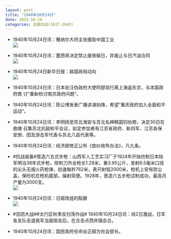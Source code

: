 ```yaml
---
layout: post
title: "1940年10月24日"
date: 2015-10-24
categories: 全面抗战(1937-1945)
---
```


<meta name="referrer" content="no-referrer" />

- 1940年10月24日讯：雅纳尔大将主张援助中国工业 <br/><img src="https://ww2.sinaimg.cn/large/aca367d8jw1excmd6i6rzj20c60dm40u.jpg" />

- 1940年10月24日讯：墨西哥决定禁止废铁输日，并废止与日汽油合同 <br/><img src="https://ww1.sinaimg.cn/large/aca367d8jw1exckngnsaqj20de0hfn0j.jpg" />

- 1940年10月24日新华日报：敌国政局动向 <br/><img src="https://ww2.sinaimg.cn/large/aca367d8jw1exciwr06yxj21200hyjy1.jpg" />

- 1940年10月24日讯：日本驻汪伪政府大使阿部信行离上海返东京，与本国政府商 讨“重新检讨南京政府问题”。 

- 1940年10月24日讯：陈公博发表广播讲演劝降，希望“重庆政府加入全面和平运动”。  

- 1940年10月24日讯：李明扬至苏北海安与苏北名绅韩国钧协商，决定30日在曲塘 召集苏北抗敌和平会议，拟定参加者有江苏省政府、新四军、江苏各保 安旅、团及游击军代表与苏北八县代表等。 

- 1940年10月24日讯：经济部修正公布《放纱收布办法》，凡九条。 

- #抗战装备#晋造六五式步枪：山西军人工艺实习厂于1924年开始仿制日本陆军明治38年式步枪，除刺刀外全枪长1.29米，重3.95公斤，发射6.5毫米口径的尖头无烟火药枪弹，初速每秒762米，表尺射程2000米，枪机上安有防尘盖，保险机在枪机尾部，操射简便。1928年，晋造六五步枪试制成功，最高月产量为3000支。 <br/><img src="https://ww1.sinaimg.cn/large/aca367d8jw1exbztq4c1sj20m72z9qfk.jpg" />

- 1940年10月24日讯：日阁改组的酝酿 <br/><img src="https://ww3.sinaimg.cn/large/aca367d8jw1exby3taji4j20rj0xgx09.jpg" />

- #百团大战##太行区秋季反扫荡作战# 1940年10月24日讯：经2日激战，日军各支队击退我军当面阻击后，在合击点西井镇会合。 

- 1940年10月24日讯：国民政府任命谷正纲为社会部长。 

